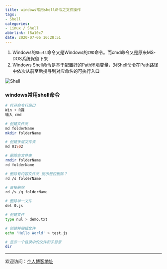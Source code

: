 ```yaml
---
title: windows常用shell命令之文件操作
tags:
- Shell
categories:
- Linux / Shell
abbrlink: f8a10c7
date: 2020-07-06 10:28:51
---
```


1. Windows的`Shell`命令又是Windows的`CMD`命令。而cmd命令又是原来MS-DOS系统保留下来
2. Windows Shell命令是基于配置好的Path环境变量，对Shell命令在Path路径中依次从前至后搜寻到对应命名的可执行入口

![Shell](https://tiven.cn/static/img/img-shell-FT96_YT5KdxO7VzMmkfLS.jpg)

<!--more-->

### windows常用shell命令

```bash
# 打开命令行窗口
Win + R键
输入 cmd

# 创建文件夹
md folderName
mkdir folderName

# 创建多层文件夹
md 01\02

# 删除空文件夹
rmdir folderName
rd folderName

# 删除有内容文件夹 提示是否删除？
rd /s folderName

# 直接删除
rd /s /q folderName

# 删除单一文件
del 0.js

# 创建文件
type nul > demo.txt

# 创建并编辑文件
echo 'Hello World' > test.js

# 显示一个目录中的文件和子目录
dir

```

---

欢迎访问：[个人博客地址](https://tiven.cn/p/f8a10c7/ "天問博客")
